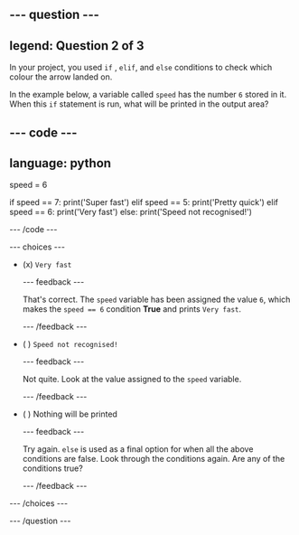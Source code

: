 
--- question ---
---
legend: Question 2 of 3
---

In your project, you used `if` , `elif`, and `else` conditions to check which colour the arrow landed on. 

In the example below, a variable called `speed` has the number `6` stored in it. When this `if` statement is run, what will be printed in the output area? 

--- code ---
---
language: python
---
speed = 6

if speed == 7:
  print('Super fast')
elif speed == 5:
  print('Pretty quick')
elif speed == 6:
  print('Very fast')
else:
  print('Speed not recognised!') 

--- /code ---

--- choices ---

- (x) `Very fast`

  --- feedback ---

  That's correct. The `speed` variable has been assigned the value `6`, which makes the `speed == 6` condition **True** and prints `Very fast`.

  --- /feedback ---

- ( ) `Speed not recognised!`

  --- feedback ---

  Not quite. Look at the value assigned to the `speed` variable.

  --- /feedback ---

- ( ) Nothing will be printed

  --- feedback ---
  
  Try again. `else` is used as a final option for when all the above conditions are false. Look through the conditions again. Are any of the conditions true?  

  --- /feedback ---

--- /choices ---

--- /question ---
